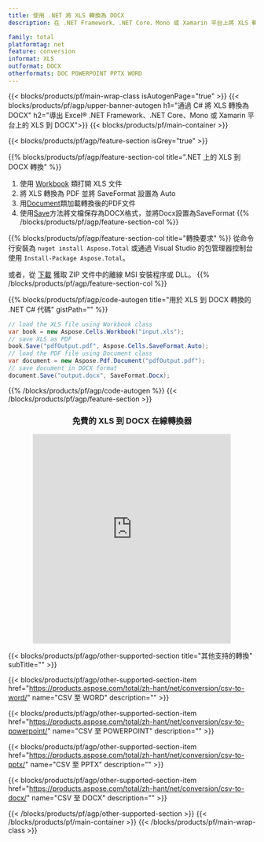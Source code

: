 ```yaml
---
title: 使用 .NET 將 XLS 轉換為 DOCX 
description: 在 .NET Framework、.NET Core、Mono 或 Xamarin 平台上將 XLS 轉換為 DOCX

family: total
platformtag: net
feature: conversion
informat: XLS
outformat: DOCX
otherformats: DOC POWERPOINT PPTX WORD
---
```


{{< blocks/products/pf/main-wrap-class isAutogenPage="true" >}}
{{< blocks/products/pf/agp/upper-banner-autogen h1="通過 C# 將 XLS 轉換為 DOCX" h2="導出 Excel&reg; .NET Framework、.NET Core、Mono 或 Xamarin 平台上的 XLS 到 DOCX">}}
{{< blocks/products/pf/main-container >}}

{{< blocks/products/pf/agp/feature-section isGrey="true" >}}

{{% blocks/products/pf/agp/feature-section-col title=".NET 上的 XLS 到 DOCX 轉換" %}}
1. 使用 [Workbook](https://apireference.aspose.com/cells/net/aspose.cells/workbook) 類打開 XLS 文件
2. 將 XLS 轉換為 PDF 並將 SaveFormat 設置為 Auto
3. 用[Document](https://apireference.aspose.com/pdf/net/aspose.pdf/document)類加載轉換後的PDF文件
4. 使用[Save](https://apireference.aspose.com/pdf/net/aspose.pdf.document/save/methods/5)方法將文檔保存為DOCX格式，並將Docx設置為SaveFormat
{{% /blocks/products/pf/agp/feature-section-col %}}

{{% blocks/products/pf/agp/feature-section-col title="轉換要求" %}}
從命令行安裝為 ```nuget install Aspose.Total``` 或通過 Visual Studio 的包管理器控制台使用 ```Install-Package Aspose.Total```。

或者，從 [下載](https://releases.aspose.com/total/net) 獲取 ZIP 文件中的離線 MSI 安裝程序或 DLL。
{{% /blocks/products/pf/agp/feature-section-col %}}

{{% blocks/products/pf/agp/code-autogen title="用於 XLS 到 DOCX 轉換的 .NET C# 代碼" gistPath="" %}}
```cs
// load the XLS file using Workbook class
var book = new Aspose.Cells.Workbook("input.xls");
// save XLS as PDF
book.Save("pdfOutput.pdf", Aspose.Cells.SaveFormat.Auto); 
// load the PDF file using Document class
var document = new Aspose.Pdf.Document("pdfOutput.pdf");
// save document in DOCX format
document.Save("output.docx", SaveFormat.Docx); 
```
{{% /blocks/products/pf/agp/code-autogen %}}
{{< /blocks/products/pf/agp/feature-section >}}

<div class="container-fluid agp-content bg-white aboutfile box-1 vh100 section nopbtm">
<div class=container>
<div class=row>
<div class="demobox tc col-md-12 padding-0" align="center">

<h3>免費的 XLS 到 DOCX 在線轉換器</h3>

<iframe style="border: none; height: 426px;" scrolling="no" src="https://total-conversion-app-65z5r2lp.qa.k8s.dynabic.com/?to=docx&from=xls" id="child-iframe" width="80%"></iframe>

</div></div>
</div></div>

{{< blocks/products/pf/agp/other-supported-section title="其他支持的轉換" subTitle="" >}}

{{< blocks/products/pf/agp/other-supported-section-item href="https://products.aspose.com/total/zh-hant/net/conversion/csv-to-word/" name="CSV 至 WORD" description="" >}}

{{< blocks/products/pf/agp/other-supported-section-item href="https://products.aspose.com/total/zh-hant/net/conversion/csv-to-powerpoint/" name="CSV 至 POWERPOINT" description="" >}}

{{< blocks/products/pf/agp/other-supported-section-item href="https://products.aspose.com/total/zh-hant/net/conversion/csv-to-pptx/" name="CSV 至 PPTX" description="" >}}

{{< blocks/products/pf/agp/other-supported-section-item href="https://products.aspose.com/total/zh-hant/net/conversion/csv-to-docx/" name="CSV 至 DOCX" description="" >}}



{{< /blocks/products/pf/agp/other-supported-section >}}
{{< /blocks/products/pf/main-container >}}
{{< /blocks/products/pf/main-wrap-class >}}